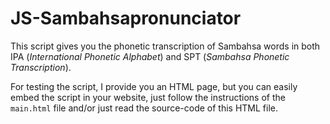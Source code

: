 # JS-Sambahsapronunciator

This script gives you the phonetic transcription of Sambahsa words in both IPA (_International Phonetic Alphabet_) and SPT (_Sambahsa Phonetic Transcription_).

For testing the script, I provide you an HTML page, but you can easily embed the script in your website, just follow the instructions of the `main.html` file and/or just read the source-code of this HTML file.
